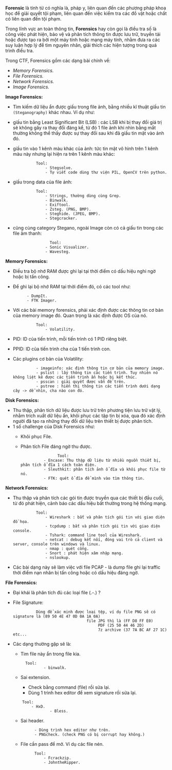 **Forensic** là tính từ có nghĩa là, pháp y, liên quan đến các phương pháp khoa học để giải quyết tội phạm, liên quan đến việc kiểm tra các đồ vật hoặc chất có liên quan đến tội phạm.

Trong lĩnh vực an toàn thông tin, **Forensics** hay còn gọi là điều tra số là công việc phát hiện, bảo vệ và phân tích thông tin được lưu trữ, truyền tải hoặc được tạo ra bởi một máy tính hoặc mạng máy tính, nhằm đưa ra các suy luận hợp lý để tìm nguyên nhân, giải thích các hiện tượng trong quá trình điều tra.

Trong CTF, Forensics gồm các dạng bài chính về:
- *Memory Forensics.*
- *File Forensics.*
- *Network Forensics.*
- *Image Forensics.*


**Image Forensics:**
- Tìm kiếm dữ liệu ẩn được giấu trong file ảnh, bằng nhiều kĩ thuật giấu tin `(Steganography)` khác nhau.
	Ví dụ như:
- giấu tin bằng Least Significant Bit (LSB) : các LSB khi bị thay đổi giá trị sẽ không gây ra thay đổi đáng kể, từ đó 1 file ảnh khi nhìn bằng mắt thường không thể thấy được sự thay đổi sau khi đã giấu tin mật vào ảnh đó.
- giấu tin vào 1 kênh màu khác của ảnh: tức tin mật vô hình trên 1 kênh màu này nhưng lại hiện ra trên 1 kênh màu khác:
    
				Tool:
					- Stegsolve.
					- Tự viết code dùng thư viện PIL, OpenCV trên python.
- giấu trong data của file ảnh:
    
				Tool:
					- Strings, thường dùng cùng Grep.
					- Binwalk.	
					- Exiftool. 
					- Zsteg. (PNG, BMP).
					- Steghide. (JPEG, BMP).
					- Stegcracker.
- cũng cùng category Stegano, ngoài Image còn có cả giấu tin trong các file âm thanh:

                      Tool:
					- Sonic Visualizer.
					- Wavesteg.
          
**Memory Forensics:**
  
* Điều tra bộ nhớ RAM được ghi lại tại thời điểm có dấu hiệu nghi ngờ hoặc bị tấn công.
* Để ghi lại bộ nhớ RAM tại thời điểm đó, có các tool như:

			- DumpIt.
			- FTK Imager.
      
* Với các bài memory forensics, phải xác định được các thông tin cơ bản của memory image đó. Quan trọng là xác định được OS của nó. 

				Tool:
					- Volatility.
* PID: ID của tiến trình, mỗi tiến trình có 1 PID riêng biệt.
* PPID: ID của tiến trình cha của 1 tiến trình con.
* Các plugins cơ bản của Volatility:

				- imageinfo: xác định thông tin cơ bản của memory image.
				- pslist : lấy thông tin các tiến trình. Tuy nhiên nó không liệt kê được các tiến trình ẩn hoặc bị kết thúc.
				- psscan : giải quyết được vấn đề trên.
				- pstree : hiển thị thông tin các tiến trình dưới dạng cây -> dễ nhìn, cha nào con đó.

**Disk Forensics:**

*  Thu thập, phân tích dữ liệu được lưu trữ trên phương tiện lưu trữ vật lý, nhằm trích xuất dữ liệu ẩn, khôi phục các tập tin bị xóa, qua đó xác định người đã tạo ra những thay đổi dữ liệu trên thiết bị được phân tích.
* 1 số challenge của Disk Forensics như:
	- Khôi phục File.
	- Phân tích File đáng ngờ thu được.
	
                          Tool:
					- Encase: Thu thập dữ liệu từ nhiều nguồn thiết bị, phân tích ổ đĩa 1 cách toàn diện.
					- Sleuthkit: phân tích ảnh ổ đĩa và khôi phục file từ nó.
					- FTK: quét ổ đĩa để mình vào tìm thông tin.
        
**Network Forensics:**
- Thu thập và phân tích các gói tin được truyền qua các thiết bị đầu cuối, từ đó phát hiện, cảnh báo các dấu hiệu bất thường trong hệ thống mạng.

				Tool:
					- Wireshark : bắt và phân tích gói tin với giao diện đồ họa.
					- tcpdump : bắt và phân tích gói tin với giao diện console.
					- Tshark: command line tool của Wireshark.
					- netcat : debug kết nối, đóng vai trò cả client và server, console trên windows và linux.
					- nmap : quét cổng.
					- Snort : phát hiện xâm nhập mạng.
					- nslookup.
          
- Các bài dạng này sẽ làm việc với file PCAP - là dump file ghi lại traffic thời điểm nạn nhân bị tấn công hoặc có dấu hiệu đáng ngờ.

**File Forensics:**
- Đại khái là phân tích đủ các loại file (.-.) ?
- File Signature:

				Dùng để xác minh được loại tệp, ví dụ file PNG sẽ có signature là (89 50 4E 47 0D 0A 1A 0A)
								      file JPG thì là (FF D8 FF E0)
								           PDF (25 50 44 46 2D)
								           7z archive (37 7A BC AF 27 1C) etc...
                           
- Các dạng thường gặp sẽ là:

	* Tìm file này ẩn trong file kia.
  
			Tool:
					- binwalk.
          
	* Sai extension.
  
		- Check bằng command (file) rồi sửa lại.
		- Dùng 1 trình hex editor để xem signature rồi sửa lại.
    ```
        Tool:
			- HxD.
                    - Bless.
    ``` 
	* Sai header.
  
				- Dùng trình hex editor như trên.
				- PNGcheck. (check PNG có bị corrupt hay không.)
        
	* File cần pass để mở. Ví dụ các file nén.
  
				Tool:
					- Fcrackzip.
					- JohntheRipper.
